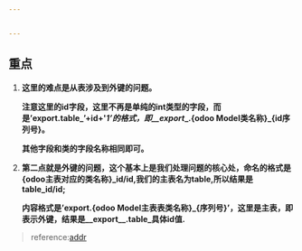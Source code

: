 ```yaml
---


---
```


<h2 id="重点">重点</h2>
<ol>
<li>
<p><strong>这里的难点是从表涉及到外键的问题。</strong></p>
<p><strong>注意这里的id字段，这里不再是单纯的int类型的字段，而是’<strong>export</strong>.table_’+id+'<em>1’的格式，即__export</em>_.{odoo Model类名称}_{id序列号}。</strong></p>
<p><strong>其他字段和类的字段名称相同即可。</strong></p>
</li>
<li>
<p><strong>第二点就是外键的问题，这个基本上是我们处理问题的核心处，命名的格式是{odoo主表对应的类名称}_id/id,我们的主表名为table,所以结果是table_id/id;</strong></p>
<p><strong>内容格式是’<strong>export</strong>.{odoo Model主表表类名称}_{序列号}’，这里是主表，即表示外键，结果是__export__.table_具体id值.</strong></p>
</li>
</ol>
<blockquote>
<p>reference:<a href="https://www.cnblogs.com/crazyguo/p/8534679.html">addr</a></p>
</blockquote>

